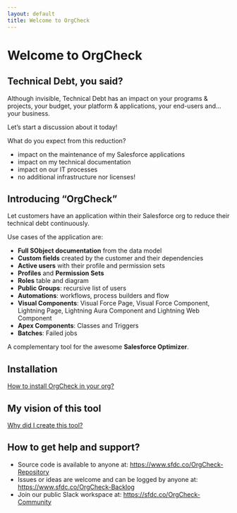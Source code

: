 ```yaml
---
layout: default
title: Welcome to OrgCheck
---
```



# Welcome to OrgCheck



## Technical Debt, you said?

Although invisible, Technical Debt has an impact on your programs & projects, your budget, your platform & applications, your end-users and... your business.

Let’s start a discussion about it today!

What do you expect from this reduction? 
- impact on the maintenance of my Salesforce applications
- impact on my technical documentation
- impact on our IT processes
- no additional infrastructure nor licenses!



## Introducing “OrgCheck”

Let customers have an application within their Salesforce org to reduce their technical debt continuously.

Use cases of the application are:
- **Full SObject documentation** from the data model
- **Custom fields** created by the customer and their dependencies
- **Active users** with their profile and permission sets
- **Profiles** and **Permission Sets**
- **Roles** table and diagram
- **Public Groups**: recursive list of users
- **Automations**: workflows, process builders and flow
- **Visual Components**: Visual Force Page, Visual Force Component, Lightning Page, Lightning Aura Component and Lightning Web Component
- **Apex Components**: Classes and Triggers
- **Batches**: Failed jobs

A complementary tool for the awesome **Salesforce Optimizer**.



## Installation
[How to install OrgCheck in your org?](installation)



## My vision of this tool
[Why did I create this tool?](vision)



## How to get help and support?

- Source code is available to anyone at: https://www.sfdc.co/OrgCheck-Repository
- Issues or ideas are welcome and can be logged by anyone at: https://www.sfdc.co/OrgCheck-Backlog
- Join our public Slack workspace at: https://sfdc.co/OrgCheck-Community



